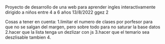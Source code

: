 Proyecto de desarrollo de una web para aprender ingles interactivamente
dirigido a niños entre 4 a 6 años
13/8/2022
ggez 2

Cosas a tener en cuenta:
1.limitar el numero de clases por porfesor para que no se salgan del margen, pero sobre todo para no saturar la base datos
2.hacer que la lista tenga un dezlizar con js
3.hacer que el temario sea deszlisable tambien
4.